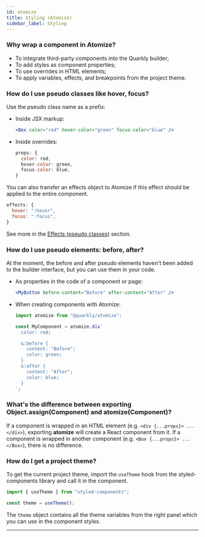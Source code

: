 ```yaml
---
id: atomize
title: Styling (Atomize)
sidebar_label: Styling
---
```


### Why wrap a component in Atomize?

- To integrate third-party components into the Quarkly builder;
- To add styles as component properties;
- To use overrides in HTML elements;
- To apply variables, effects, and breakpoints from the project theme.

### How do I use pseudo classes like hover, focus?

Use the pseudo class name as a prefix:

- Inside JSX markup:

  ```jsx
  <Box color="red" hover-color="green" focus-color="blue" />
  ```

- Inside overrides:

  ```js
  props: {
    color: red,
    hover-color: green,
    focus-color: blue,
  }
  ```

You can also transfer an effects object to Atomize if this effect should be applied to the entire component.

```js
effects: {
  hover: ":hover",
  focus: ":focus",
}
```

See more in the [Effects (pseudo classes)](/components/atomize/adding-effects) section.

### How do I use pseudo elements: before, after?

At the moment, the before and after pseudo elements haven't been added to the builder interface, but you can use them in your code.

- As properties in the code of a component or page:

  ```jsx
  <MyButton before-content="Before" after-content="After" />
  ```

- When creating components with Atomize:

  ```js
  import atomize from "@quarkly/atomize";

  const MyComponent = atomize.div`
    color: red;
  
    &:before {
      content: "Before";
      color: green;
    }
    &:after {
      content: "After";
      color: blue;
    }
  `;
  ```

### What's the difference between exporting Object.assign(Component) and atomize(Component)?

If a component is wrapped in an HTML element (e.g. `<div {...props}> ... </div>`), exporting **atomize** will create a React component from it. If a component is wrapped in another component (e.g. `<Box {...props}> ... </Box>`), there is no difference.

### How do I get a project theme?

To get the current project theme, import the `useTheme` hook from the styled-components library and call it in the component.

```js
import { useTheme } from "styled-components";

const theme = useTheme();
```

The `theme` object contains all the theme variables from the right panel which you can use in the component styles.

---
